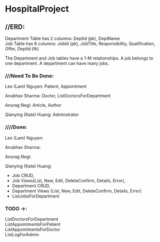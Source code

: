 # HospitalProject

## //ERD:
Department Table has 2 columns: DeptId (pk), DeptName\
Job Table has 6 columns: JobId (pk), JobTitle, Responsibility, Qualification, Offer, DeptId (fk)

The Department and Job tables have a 1-M relationships. A job belongs to one department. A department can have many jobs.

### ///Need To Be Done:

Leo (Lam) Nguyen: Patient, Appointment

Anubhav Sharma: Doctor, ListDoctorsForDepartment

Anurag Negi: Article, Author

Qianying (Kate) Huang: Adminstrator 


### ////Done:
Leo (Lam) Nguyen:

Anubhav Sharma:

Anurag Negi:

Qianying (Kate) Huang: 
- Job CRUD, 
- Job Views(List, New, Edit, DeleteConfirm, Details, Error),
- Department CRUD,
- Department Views (List, New, Edit, DeleteConfirm, Details, Error)
- ListJobsForDepartment

### TODO ->:
ListDoctorsForDepartment\
ListAppointmentsForPatient\
ListAppointmentsForDoctor\
ListLogForAdmin




